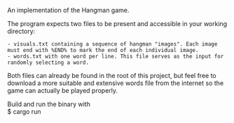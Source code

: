 An implementation of the Hangman game.

The program expects two files to be present and accessible in your working directory:  

	- visuals.txt containing a sequence of hangman "images". Each image must end with %END% to mark the end of each individual image.  
	- words.txt with one word per line. This file serves as the input for randomly selecting a word.  

Both files can already be found in the root of this project, but feel free to download a more suitable and extensive words file from the internet so the game can actually be played properly.

Build and run the binary with  
$ cargo run
